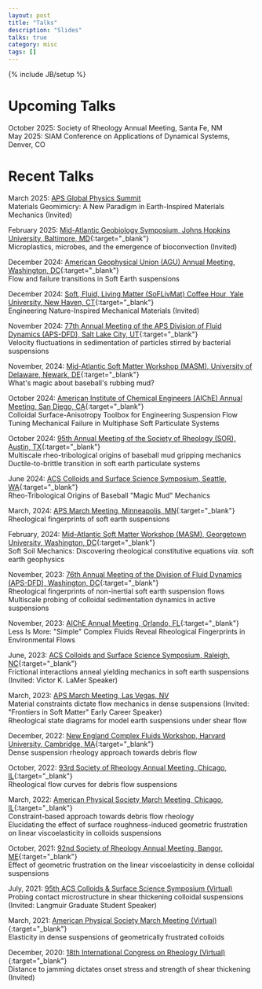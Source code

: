 ```yaml
---
layout: post
title: "Talks"
description: "Slides"
talks: true
category: misc
tags: []
---
```

{% include JB/setup %}

# Upcoming Talks
October 2025: Society of Rheology Annual Meeting, Santa Fe, NM<br>
May 2025: SIAM Conference on Applications of Dynamical Systems, Denver, CO

# Recent Talks
March 2025: [APS Global Physics Summit](https://summit.aps.org/events/MAR-X61/1)<br> Materials Geomimicry: A New Paradigm in Earth-Inspired Materials Mechanics (Invited)

February 2025: [Mid-Atlantic Geobiology Symposium, Johns Hopkins University, Baltimore, MD](https://www.midatlanticgeobiologysymposium.org/){:target="_blank"}<br> Microplastics, microbes, and the emergence of bioconvection (Invited)

December 2024: [American Geophysical Union (AGU) Annual Meeting, Washington, DC](https://www.agu.org/annual-meeting){:target="_blank"}<br> Flow and failure transitions in Soft Earth suspensions

December 2024: [Soft, Fluid, Living Matter (SoFLivMat) Coffee Hour, Yale University, New Haven, CT](https://pahlavan.yale.edu/soflivmat-coffee-hour){:target="_blank"}<br>Engineering Nature-Inspired Mechanical Materials (Invited)

November 2024: [77th Annual Meeting of the APS Division of Fluid Dynamics (APS-DFD), Salt Lake City, UT](https://dfd-meeting.aps.org/){:target="_blank"}<br>Velocity fluctuations in sedimentation of particles stirred by bacterial suspensions

November, 2024: [Mid-Atlantic Soft Matter Workshop (MASM), University of Delaware, Newark, DE](https://sites.google.com/georgetown.edu/masm/){:target="_blank"}<br>What's magic about baseball's rubbing mud? 

October 2024: [American Institute of Chemical Engineers (AIChE) Annual Meeting, San Diego, CA](https://www.aiche.org/conferences/aiche-annual-meeting/2024){:target="_blank"}<br>
Colloidal Surface-Anisotropy Toolbox for Engineering Suspension Flow<br>
Tuning Mechanical Failure in Multiphase Soft Particulate Systems

October 2024: [95th Annual Meeting of the Society of Rheology (SOR), Austin, TX](https://www.rheology.org/sor/Annual_Meeting/2024Oct/){:target="_blank"}<br>
Multiscale rheo-tribological origins of baseball mud gripping mechanics<br>
Ductile-to-brittle transition in soft earth particulate systems

June 2024: [ACS Colloids and Surface Science Symposium, Seattle, WA](https://www.colloids2024.org/){:target="_blank"}<br>
Rheo-Tribological Origins of Baseball "Magic Mud" Mechanics

March, 2024: [APS March Meeting, Minneapolis, MN](https://meetings.aps.org/Meeting/MAR24/Session/K34.3){:target="_blank"}<br>Rheological fingerprints of soft earth suspensions

February, 2024: [Mid-Atlantic Soft Matter Workshop (MASM), Georgetown University, Washington, DC](https://sites.google.com/georgetown.edu/masm/){:target="_blank"}<br>Soft Soil Mechanics: Discovering rheological constitutive equations <i>via.</i> soft earth geophysics 

November, 2023: [76th Annual Meeting of the Division of Fluid Dynamics (APS-DFD), Washington, DC](https://www.2023apsdfd.org/){:target="_blank"}<br>
Rheological fingerprints of non-inertial soft earth suspension flows<br>Multiscale probing of colloidal sedimentation dynamics in active suspensions

November, 2023: [AIChE Annual Meeting, Orlando, FL](https://aiche.confex.com/aiche/2023/meetingapp.cgi/Person/268597){:target="_blank"}<br>
Less Is More: "Simple" Complex Fluids Reveal Rheological Fingerprints in Environmental Flows

June, 2023: [ACS Colloids and Surface Science Symposium, Raleigh, NC](https://conferences.coned.ncsu.edu/colloids2023/){:target="_blank"}<br>Frictional interactions anneal yielding mechanics in soft earth suspensions (Invited: Victor K. LaMer Speaker)

March, 2023: [APS March Meeting, Las Vegas, NV](https://meetings.aps.org/Meeting/MAR23/APS_epitome)<br>Material constraints dictate flow mechanics in dense suspensions (Invited: "Frontiers in Soft Matter" Early Career Speaker)<br>Rheological state diagrams for model earth suspensions under shear flow 

December, 2022: [New England Complex Fluids Workshop, Harvard University, Cambridge, MA](https://complexfluids.org/necf/index.php){:target="_blank"}<br>Dense suspension rheology approach towards debris flow 

October, 2022: [93rd Society of Rheology Annual Meeting, Chicago, IL](https://www.rheology.org/sor/Annual_Meeting/2022Oct/){:target="_blank"}<br>Rheological flow curves for debris flow suspensions 

March, 2022: [American Physical Society March Meeting, Chicago, IL](https://meetings.aps.org/Meeting/MAR22/Content/4178){:target="_blank"}<br>Constraint-based approach towards debris flow rheology <br>Elucidating the effect of surface roughness-induced geometric frustration on linear viscoelasticity in colloids suspensions 

October, 2021: [92nd Society of Rheology Annual Meeting, Bangor, ME](https://www.rheology.org/SoR/Annual_Meeting/2021Oct/Default){:target="_blank"}<br>Effect of geometric frustration on the linear viscoelasticity in dense colloidal suspensions 

July, 2021: [95th ACS Colloids & Surface Science Symposium (Virtual)](https://sites.psu.edu/2021colloids/)<br>Probing contact microstructure in shear thickening colloidal suspensions (Invited: Langmuir Graduate Student Speaker)

March, 2021: [American Physical Society March Meeting (Virtual)](https://meetings.aps.org/Meeting/MAR21/Session/C06.15){:target="_blank"}<br>Elasticity in dense suspensions of geometrically frustrated colloids 

December, 2020: [18th International Congress on Rheology (Virtual)](https://www.icr2020.com/){:target="_blank"}<br>Distance to jamming dictates onset stress and strength of shear thickening (Invited)

